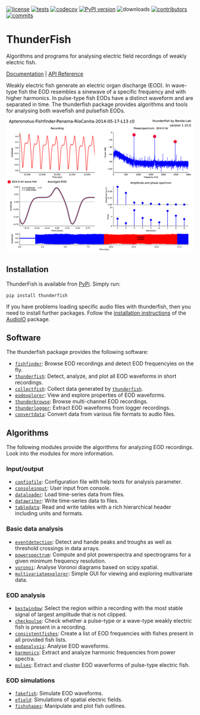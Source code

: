 [![license](https://img.shields.io/pypi/l/thunderfish.svg)](https://github.com/bendalab/thunderfish/blob/master/LICENSE)
[![tests](https://github.com/bendalab/thunderfish/workflows/tests/badge.svg?dummy=42)](https://github.com/bendalab/thunderfish/actions)
[![codecov](https://bendalab.github.io/thunderfish/coverage.svg?dummy=42)](https://bendalab.github.io/thunderfish/cover)
[![PyPI version](https://img.shields.io/pypi/v/thunderfish.svg)](https://pypi.python.org/pypi/thunderfish/)
![downloads](https://img.shields.io/pypi/dm/thunderfish.svg)
[![contributors](https://img.shields.io/github/contributors/bendalab/thunderfish)](https://github.com/bendalab/thunderfish/graphs/contributors)
[![commits](https://img.shields.io/github/commit-activity/m/bendalab/thunderfish)](https://github.com/bendalab/thunderfish/pulse)
<!--
![python](https://img.shields.io/pypi/pyversions/thunderfish.svg)
![issues open](https://img.shields.io/github/issues/bendalab/thunderfish.svg)
![issues closed](https://img.shields.io/github/issues-closed/bendalab/thunderfish.svg)
![pullrequests open](https://img.shields.io/github/issues-pr/bendalab/thunderfish.svg)
![pullrequests closed](https://img.shields.io/github/issues-pr-closed/bendalab/thunderfish.svg)
-->

# ThunderFish

Algorithms and programs for analysing electric field recordings of
weakly electric fish.

[Documentation](https://bendalab.github.io/thunderfish/) |
[API Reference](https://bendalab.github.io/thunderfish/api/)

Weakly electric fish generate an electric organ discharge (EOD).  In
wave-type fish the EOD resembles a sinewave of a specific frequency
and with higher harmonics. In pulse-type fish EODs have a distinct
waveform and are separated in time. The thunderfish package provides
algorithms and tools for analysing both wavefish and pulsefish EODs.

![thunderfish](docs/img/Apteronotus-Fishfinder-Panama-RioCanita-2014-05-17-L13-c0.png)

## Installation

ThunderFish is available fron
[PyPi](https://pypi.org/project/thunderfish/). Simply run:
```
pip install thunderfish
```

If you have problems loading specific audio files with thunderfish,
then you need to install further packages. Follow the [installation
instructions](https://bendalab.github.io/audioio/installation/) of the
[AudioIO](https://bendalab.github.io/audioio/) package.


## Software

The thunderfish package provides the following software:

- [`fishfinder`](https://bendalab.github.io/thunderfish/fishfinder/): Browse EOD recordings and detect EOD frequencyies on the fly.
- [`thunderfish`](https://bendalab.github.io/thunderfish/thunderfish/): Detect, analyze, and plot all EOD waveforms in short recordings.
- [`collectfish`](https://bendalab.github.io/thunderfish/collectfish/): Collect data generated by [`thunderfish`](https://bendalab.github.io/thunderfish/thunderfish/).
- [`eodexplorer`](https://bendalab.github.io/thunderfish/eodexplorer/): View and explore properties of EOD waveforms.
- [`thunderbrowse`](https://bendalab.github.io/thunderfish/api/thunderbrowse/): Browse multi-channel EOD recordings.
- [`thunderlogger`](https://bendalab.github.io/thunderfish/api/thunderlogger/): Extract EOD waveforms from logger recordings.
- [`convertdata`](https://bendalab.github.io/thunderfish/api/convertdata/): Convert data from various file formats to audio files.


## Algorithms

The following modules provide the algorithms for analyzing EOD recordings.
Look into the modules for more information.

### Input/output

- [`configfile`](https://bendalab.github.io/thunderfish/api/configfile.html): Configuration file with help texts for analysis parameter.
- [`consoleinput`](https://bendalab.github.io/thunderfish/api/consoleinput.html): User input from console.
- [`dataloader`](https://bendalab.github.io/thunderfish/api/dataloader.html): Load time-series data from files.
- [`datawriter`](https://bendalab.github.io/thunderfish/api/datawriter.html): Write time-series data to files.
- [`tabledata`](https://bendalab.github.io/thunderfish/api/tabledata.html): Read and write tables with a rich hierarchical header including units and formats.

### Basic data analysis

- [`eventdetection`](https://bendalab.github.io/thunderfish/api/eventdetection.html): Detect and hande peaks and troughs as well as threshold crossings in data arrays.
- [`powerspectrum`](https://bendalab.github.io/thunderfish/api/powerspectrum.html): Compute and plot powerspectra and spectrograms for a given minimum frequency resolution.
- [`voronoi`](https://bendalab.github.io/thunderfish/api/voronoi.html): Analyse Voronoi diagrams based on scipy.spatial.
- [`multivariateexplorer`](https://bendalab.github.io/thunderfish/api/multivariateexplorer.html): Simple GUI for viewing and exploring multivariate data.

### EOD analysis

- [`bestwindow`](https://bendalab.github.io/thunderfish/api/bestwindow.html): Select the region within a recording with the most stable signal of largest amplitude that is not clipped.
- [`checkpulse`](https://bendalab.github.io/thunderfish/api/checkpulse.html): Check whether a pulse-type or a wave-type weakly electric fish is present in a recording.
- [`consistentfishes`](https://bendalab.github.io/thunderfish/api/consistentfishes.html): Create a list of EOD frequencies with fishes present in all provided fish lists.
- [`eodanalysis`](https://bendalab.github.io/thunderfish/api/eodanalysis.html): Analyse EOD waveforms.
- [`harmonics`](https://bendalab.github.io/thunderfish/api/harmonics.html): Extract and analyze harmonic frequencies from power spectra.
- [`pulses`](https://bendalab.github.io/thunderfish/api/pulses.html): Extract and cluster EOD waverforms of pulse-type electric fish.

### EOD simulations

- [`fakefish`](https://bendalab.github.io/thunderfish/api/fakefish.html): Simulate EOD waveforms.
- [`efield`](https://bendalab.github.io/thunderfish/api/efield.html): Simulations of spatial electric fields.
- [`fishshapes`](https://bendalab.github.io/thunderfish/api/fishshapes.html): Manipulate and plot fish outlines.



